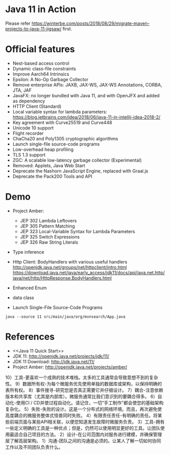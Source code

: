 Java 11 in Action
=================

Please refer https://winterbe.com/posts/2018/08/29/migrate-maven-projects-to-java-11-jigsaw/ first.

# Official features

* Nest-based access control
* Dynamic class-file constraints
* Improve Aarch64 Intrinsics
* Epsilon: A No-Op Garbage Collector
* Remove enterprise APIs: JAXB, JAX-WS, JAX-WS Annotations, CORBA, JTA, JAF
* JavaFX: no longer bundled with Java 11, and with OpenJFX and added as dependency
* HTTP Client (Standard)
* Local variable syntax for lambda parameters: https://blog.jetbrains.com/idea/2018/06/java-11-in-intellij-idea-2018-2/
* Key agreement with Curve25519 and Curve448
* Unicode 10 support
* Flight recorder
* ChaCha20 and Poly1305 cryptographic algorithms
* Launch single-file source-code programs
* Low-overhead heap profiling
* TLS 1.3 support
* ZGC: A scalable low-latency garbage collector (Experimental)
* Removed: Applets, Java Web Start
* Deprecate the Nashorn JavaScript Engine, replaced with Graal.js
* Deprecate the Pack200 Tools and API

# Demo

* Project Amber:

   * JEP 302 Lambda Leftovers
   * JEP 305 Pattern Matching
   * JEP 323 Local-Variable Syntax for Lambda Parameters
   * JEP 325 Switch Expressions
   * JEP 326 Raw String Literals
* Type inference
* Http Client: BodyHandlers with various useful handlers  http://openjdk.java.net/groups/net/httpclient/intro.html  https://download.java.net/java/early_access/jdk11/docs/api/java.net.http/java/net/http/HttpResponse.BodyHandlers.html
* Enhanced Enum
* data class
* Launch Single-File Source-Code Programs
```
java --source 11 src/main/java/org/mvnsearch/App.java
```

# References

* <<Java 11 Quick Start>>
* JDK 11: http://openjdk.java.net/projects/jdk/11/
* JDK 11 Download: http://jdk.java.net/11/
* Project Amber: http://openjdk.java.net/projects/amber/

10）工具-更喜欢一个成熟的技术堆栈。太多的工具通常会导致意想不到的复杂性。
9）数据所有权-为每个微服务优先使用单独的数据库或架构，以保持明确的表所有权。
8）事件搜寻-研究您是否真正需要它并仔细设计。
7）耦合-注意依赖版本和共享库（尤其是内部库）。微服务通常比我们意识到的要耦合得多。
6）自动化-使用CI / CD并使过程自动化。请记住，一切“手工制作”都会使您的基础架构复杂化。
5）失败-失败的设计。这是一个分布式的网络环境。而且，再次避免使高度耦合的微服务整体式怪兽同时失败。
4）有限责任责任-有明确的责任。将某些前端页面与某些API相关联，以便您知道发生故障时微服务负责。
3）工具-拥有一些定义明确的工具是一种优点；但是，仍然可以使用明显更好的工具。让团队使用最适合自己项目的方法。
2）设计-在公司范围内对服务进行建模，并确保管理层了解高层架构。
1）沟通-团队之间的沟通是必须的。让某人了解一切如何协同工作以及不同团队负责什么。
